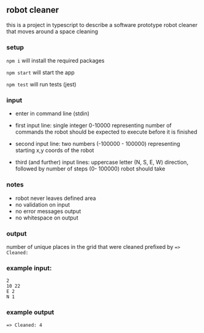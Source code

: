## robot cleaner

this is a project in typescript to describe a software prototype robot cleaner that moves around a space cleaning

### setup

`npm i` will install the required packages

`npm start` will start the app

`npm test` will run tests (jest)


### input 

 - enter in command line (stdin)

 - first input line: single integer 0-10000 representing number of commands the robot should be expected to execute before it is finished 

 - second input line: two numbers (-100000 - 100000) representing starting x,y coords of the robot 

 - third (and further) input lines: uppercase letter (N, S, E, W) direction, followed by number of steps (0- 100000) robot should take

### notes

 - robot never leaves defined area
 - no validation on input
 - no error messages output
 - no whitespace on output
  

### output

number of unique places in the grid that were cleaned prefixed by `=> Cleaned: `

### example input:

```
2
10 22
E 2
N 1
```

### example output 

```
=> Cleaned: 4
```
